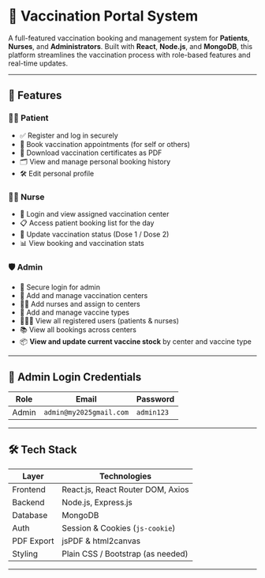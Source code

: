 # 💉 Vaccination Portal System

A full-featured vaccination booking and management system for **Patients**, **Nurses**, and **Administrators**. Built with **React**, **Node.js**, and **MongoDB**, this platform streamlines the vaccination process with role-based features and real-time updates.

---

## 🌟 Features

### 👨‍⚕️ Patient
- ✅ Register and log in securely
- 📅 Book vaccination appointments (for self or others)
- 🧾 Download vaccination certificates as PDF
- 🗂 View and manage personal booking history
- 🛠️ Edit personal profile

### 🧑‍⚕️ Nurse
- 🔐 Login and view assigned vaccination center
- 📋 Access patient booking list for the day
- 💉 Update vaccination status (Dose 1 / Dose 2)
- 📊 View booking and vaccination stats

### 🛡️ Admin
- 🔐 Secure login for admin
- 🏥 Add and manage vaccination centers
- 👩‍⚕️ Add nurses and assign to centers
- 💉 Add and manage vaccine types
- 🧑‍🤝‍🧑 View all registered users (patients & nurses)
- 📚 View all bookings across centers
- 📦 **View and update current vaccine stock** by center and vaccine type

---

## 🔐 Admin Login Credentials

| Role   | Email                    | Password   |
|--------|--------------------------|------------|
| Admin  | `admin@my2025gmail.com` | `admin123` |

---

## 🛠️ Tech Stack

| Layer      | Technologies                          |
|------------|---------------------------------------|
| Frontend   | React.js, React Router DOM, Axios     |
| Backend    | Node.js, Express.js                   |
| Database   | MongoDB                               |
| Auth       | Session & Cookies (`js-cookie`)       |
| PDF Export | jsPDF & html2canvas                   |
| Styling    | Plain CSS / Bootstrap (as needed)     |

---


